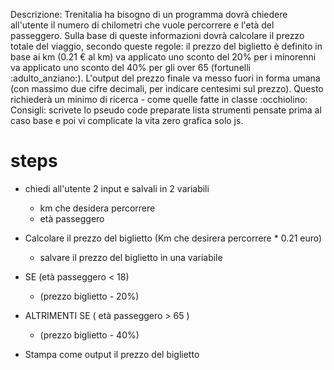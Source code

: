 Descrizione:
Trenitalia ha bisogno di un programma dovrà chiedere all'utente il numero di chilometri che vuole percorrere e l'età del passeggero.
Sulla base di queste informazioni dovrà calcolare il prezzo totale del viaggio, secondo queste regole:
il prezzo del biglietto è definito in base ai km (0.21 € al km)
va applicato uno sconto del 20% per i minorenni
va applicato uno sconto del 40% per gli over 65 (fortunelli :adulto_anziano:).
L'output del prezzo finale va messo fuori in forma umana (con massimo due cifre decimali, per indicare centesimi sul prezzo).
Questo richiederà un minimo di ricerca - come quelle fatte in classe :occhiolino:
Consigli:
scrivete lo pseudo code
preparate lista strumenti
pensate prima al caso base e poi vi complicate la vita
zero grafica solo js.

# steps

- chiedi all'utente 2 input e salvali in 2 variabili
    - km che desidera percorrere
    - età passeggero

- Calcolare il prezzo del biglietto (Km che desirera percorrere * 0.21 euro)
    - salvare il prezzo del biglietto in una variabile

- SE  (età passeggero < 18)
    - (prezzo biglietto - 20%)

- ALTRIMENTI SE ( età passeggero > 65 )
    - (prezzo biglietto - 40%)

- Stampa come output il prezzo del biglietto


